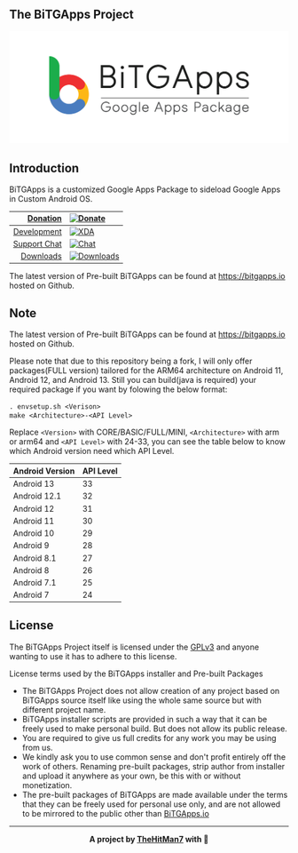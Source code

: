 ## The BiTGApps Project

![](banner.png)

## Introduction

BiTGApps is a customized Google Apps Package to sideload Google Apps in Custom Android OS.

| [Donation](https://www.paypal.me/kartikverma443) | [![Donate](https://img.shields.io/badge/Donate-on%20PayPal-brightgreen?style=flat-square)](https://www.paypal.me/kartikverma443) |
| ---: | :--- |
| [Development](https://forum.xda-developers.com/t/custom-gapps-bitgapps-for-android.4012165/) | [![XDA](https://img.shields.io/badge/Development-on%20XDA-orange?style=flat-square)](https://forum.xda-developers.com/t/custom-gapps-bitgapps-for-android.4012165/) |
| [Support Chat](https://t.me/bitgapps_official) | [![Chat](https://img.shields.io/badge/Chat-on%20Telegram-blueviolet?style=flat-square)](https://t.me/BiTGAppsChat) |
| [Downloads](https://bitgapps.io) | [![Downloads](https://img.shields.io/github/downloads/BiTGApps/BiTGApps-Release/total?style=social)](https://bitgapps.io) |

The latest version of Pre-built BiTGApps can be found at https://bitgapps.io hosted on Github.

## Note

The latest version of Pre-built BiTGApps can be found at https://bitgapps.io hosted on Github.

Please note that due to this repository being a fork, I will only offer packages(FULL version) tailored for the ARM64 architecture on Android 11, Android 12, and Android 13. Still you can build(java is required) your required package if you want by folowing the below format:

```
. envsetup.sh <Verison>
make <Architecture>-<API Level>
```
Replace ```<Version>``` with CORE/BASIC/FULL/MINI, ```<Architecture>``` with arm or arm64 and ```<API Level>``` with 24-33, you can see the table below to know which Android version need which API Level.

| Android Version | API Level |
| --- | --- |
| Android 13 | 33 |
| Android 12.1 | 32 |
| Android 12 | 31 |
| Android 11 | 30 |
| Android 10 | 29 |
| Android 9 | 28 |
| Android 8.1 | 27 |
| Android 8 | 26 |
| Android 7.1 | 25 |
| Android 7 | 24 |


## License

The BiTGApps Project itself is licensed under the [GPLv3](https://www.gnu.org/licenses/gpl-3.0.txt) and anyone wanting to use it has to adhere to this license.

License terms used by the BiTGApps installer and Pre-built Packages

   * The BiTGApps Project does not allow creation of any project based on BiTGApps source itself like using the whole same source but with different project name.
   * BiTGApps installer scripts are provided in such a way that it can be freely used to make personal build. But does not allow its public release.
   * You are required to give us full credits for any work you may be using from us.
   * We kindly ask you to use common sense and don't profit entirely off the work of others. Renaming pre-built packages, strip author from installer and upload it anywhere as your own, be this with or without monetization.
   * The pre-built packages of BiTGApps are made available under the terms that they can be freely used for personal use only, and are not allowed to be mirrored to the public other than [BiTGApps.io](https://BiTGApps.io)

***

<div align="center">
  <b>A project by <a href="https://thehitman7.github.io">TheHitMan7</a> with <span>&#128150;</span></b>
</div>
